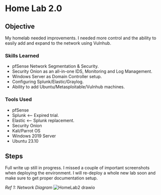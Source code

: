 # Home Lab 2.0

## Objective

My homelab needed improvements.  I needed more control and the ability to easily add and expand to the network using Vulnhub. 

### Skills Learned

- pfSense Network Segmentation & Security.
- Security Onion as an all-in-one IDS, Monitoring and Log Management.
- Windows Server as Domain Controller setup.
- Configuring Splunk/Elastic/Graylog.
- Ability to add Ubuntu/Metasploitable/Vulnhub machines.

### Tools Used

- pfSense
- Splunk <-- Expired trial.
- Elastic  <-- Splunk replacement.
- Security Onion
- Kali/Parrot OS
- Windows 2019 Server
- Ubuntu 23.10

## Steps

Full write up still in progress.  I missed a couple of important screenshots when deploying the environment. 
I will re-deploy a whole new lab soon and make sure to get proper documentation setup.

*Ref 1: Network Diagram*
![HomeLab2 drawio](https://github.com/Cyogen/Home-Lab-2/assets/33054558/7e248f67-a9a4-42ee-934e-5b25c884df89)

